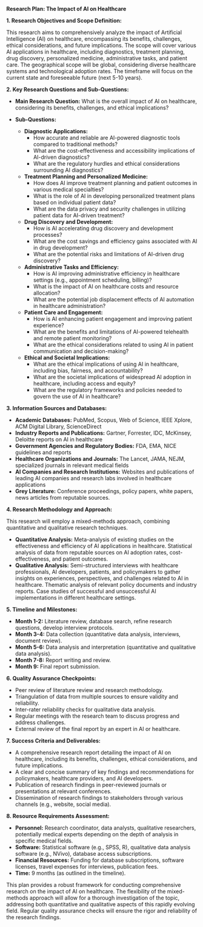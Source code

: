 **Research Plan: The Impact of AI on Healthcare**

**1. Research Objectives and Scope Definition:**

This research aims to comprehensively analyze the impact of Artificial Intelligence (AI) on healthcare, encompassing its benefits, challenges, ethical considerations, and future implications.  The scope will cover various AI applications in healthcare, including diagnostics, treatment planning, drug discovery, personalized medicine, administrative tasks, and patient care.  The geographical scope will be global, considering diverse healthcare systems and technological adoption rates.  The timeframe will focus on the current state and foreseeable future (next 5-10 years).

**2. Key Research Questions and Sub-Questions:**

* **Main Research Question:** What is the overall impact of AI on healthcare, considering its benefits, challenges, and ethical implications?

* **Sub-Questions:**
    * **Diagnostic Applications:**
        * How accurate and reliable are AI-powered diagnostic tools compared to traditional methods?
        * What are the cost-effectiveness and accessibility implications of AI-driven diagnostics?
        * What are the regulatory hurdles and ethical considerations surrounding AI diagnostics?
    * **Treatment Planning and Personalized Medicine:**
        * How does AI improve treatment planning and patient outcomes in various medical specialties?
        * What is the role of AI in developing personalized treatment plans based on individual patient data?
        * What are the data privacy and security challenges in utilizing patient data for AI-driven treatment?
    * **Drug Discovery and Development:**
        * How is AI accelerating drug discovery and development processes?
        * What are the cost savings and efficiency gains associated with AI in drug development?
        * What are the potential risks and limitations of AI-driven drug discovery?
    * **Administrative Tasks and Efficiency:**
        * How is AI improving administrative efficiency in healthcare settings (e.g., appointment scheduling, billing)?
        * What is the impact of AI on healthcare costs and resource allocation?
        * What are the potential job displacement effects of AI automation in healthcare administration?
    * **Patient Care and Engagement:**
        * How is AI enhancing patient engagement and improving patient experience?
        * What are the benefits and limitations of AI-powered telehealth and remote patient monitoring?
        * What are the ethical considerations related to using AI in patient communication and decision-making?
    * **Ethical and Societal Implications:**
        * What are the ethical implications of using AI in healthcare, including bias, fairness, and accountability?
        * What are the societal implications of widespread AI adoption in healthcare, including access and equity?
        * What are the regulatory frameworks and policies needed to govern the use of AI in healthcare?


**3. Information Sources and Databases:**

* **Academic Databases:** PubMed, Scopus, Web of Science, IEEE Xplore, ACM Digital Library, ScienceDirect
* **Industry Reports and Publications:** Gartner, Forrester, IDC, McKinsey, Deloitte reports on AI in healthcare
* **Government Agencies and Regulatory Bodies:** FDA, EMA, NICE guidelines and reports
* **Healthcare Organizations and Journals:** The Lancet, JAMA, NEJM, specialized journals in relevant medical fields
* **AI Companies and Research Institutions:** Websites and publications of leading AI companies and research labs involved in healthcare applications
* **Grey Literature:** Conference proceedings, policy papers, white papers, news articles from reputable sources.


**4. Research Methodology and Approach:**

This research will employ a mixed-methods approach, combining quantitative and qualitative research techniques.

* **Quantitative Analysis:**  Meta-analysis of existing studies on the effectiveness and efficiency of AI applications in healthcare. Statistical analysis of data from reputable sources on AI adoption rates, cost-effectiveness, and patient outcomes.
* **Qualitative Analysis:**  Semi-structured interviews with healthcare professionals, AI developers, patients, and policymakers to gather insights on experiences, perspectives, and challenges related to AI in healthcare.  Thematic analysis of relevant policy documents and industry reports.  Case studies of successful and unsuccessful AI implementations in different healthcare settings.

**5. Timeline and Milestones:**

* **Month 1-2:** Literature review, database search, refine research questions, develop interview protocols.
* **Month 3-4:** Data collection (quantitative data analysis, interviews, document review).
* **Month 5-6:** Data analysis and interpretation (quantitative and qualitative data analysis).
* **Month 7-8:** Report writing and review.
* **Month 9:** Final report submission.

**6. Quality Assurance Checkpoints:**

* Peer review of literature review and research methodology.
* Triangulation of data from multiple sources to ensure validity and reliability.
* Inter-rater reliability checks for qualitative data analysis.
* Regular meetings with the research team to discuss progress and address challenges.
* External review of the final report by an expert in AI or healthcare.

**7. Success Criteria and Deliverables:**

* A comprehensive research report detailing the impact of AI on healthcare, including its benefits, challenges, ethical considerations, and future implications.
* A clear and concise summary of key findings and recommendations for policymakers, healthcare providers, and AI developers.
* Publication of research findings in peer-reviewed journals or presentations at relevant conferences.
* Dissemination of research findings to stakeholders through various channels (e.g., website, social media).


**8. Resource Requirements Assessment:**

* **Personnel:** Research coordinator, data analysts, qualitative researchers, potentially medical experts depending on the depth of analysis in specific medical fields.
* **Software:** Statistical software (e.g., SPSS, R), qualitative data analysis software (e.g., NVivo), database access subscriptions.
* **Financial Resources:** Funding for database subscriptions, software licenses, travel expenses for interviews, publication fees.
* **Time:**  9 months (as outlined in the timeline).


This plan provides a robust framework for conducting comprehensive research on the impact of AI on healthcare.  The flexibility of the mixed-methods approach will allow for a thorough investigation of the topic, addressing both quantitative and qualitative aspects of this rapidly evolving field.  Regular quality assurance checks will ensure the rigor and reliability of the research findings.